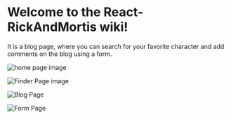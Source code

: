 # Welcome to the React-RickAndMortis wiki!

It is a blog page, where you can search for your favorite character and add comments on the blog using a form.

![home page image](https://res.cloudinary.com/dh9z8mk2j/image/upload/v1672952506/Other/Screenshot_2023-01-05_at_22.00.02_veshd4.png)

![Finder Page image](https://res.cloudinary.com/dh9z8mk2j/image/upload/v1672952583/Other/Screenshot_2023-01-05_at_22.02.53_lh8jm7.png)

![Blog Page](https://res.cloudinary.com/dh9z8mk2j/image/upload/v1672952835/Other/Screenshot_2023-01-05_at_22.06.43_mx3l08.png)

![Form Page](https://res.cloudinary.com/dh9z8mk2j/image/upload/v1672952839/Other/Screenshot_2023-01-05_at_22.07.02_mfm5kg.png)
